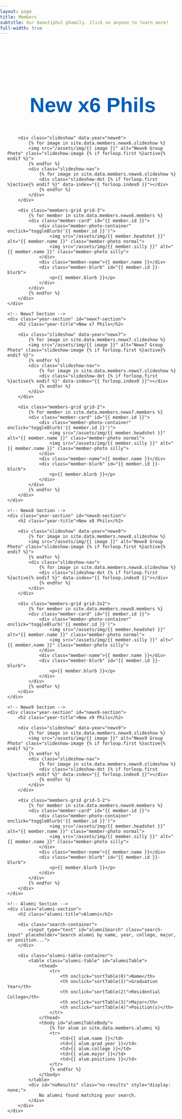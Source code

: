 ```yaml
---
layout: page
title: Members
subtitle: Our beautiphul phamily. Click on anyone to learn more!
full-width: true
---
```


<style>
    @import url('https://fonts.googleapis.com/css2?family=Righteous&family=Inter:wght@400;600;700&display=swap');
    
    * {
        box-sizing: border-box;
    }
    
    body {
        font-family: 'Inter', sans-serif;
        color: #25272c;
        margin: 0;
        padding: 0;
    }
    
    .members-container {
        max-width: 1400px;
        margin: 0 auto;
        padding: 60px 20px;
    }
    
    /* Year Section */
    .year-section {
        margin-bottom: 100px;
    }
    
    .year-title {
        font-family: 'Righteous', sans-serif;
        font-size: 3.5rem;
        color: #005fb7;
        text-align: center;
        margin-bottom: 50px;
    }
    
    /* Slideshow */
    .slideshow {
        position: relative;
        width: 100%;
        max-width: 900px;
        height: 500px;
        margin: 0 auto 60px;
        border-radius: 20px;
        overflow: hidden;
        box-shadow: 0 10px 40px rgba(0, 0, 0, 0.2);
    }
    
    .slideshow-image {
        position: absolute;
        width: 100%;
        height: 100%;
        object-fit: cover;
        object-position: center top;
        opacity: 0;
        transition: opacity 1s ease-in-out;
    }
    
    .slideshow-image.active {
        opacity: 1;
    }
    
    .slideshow-nav {
        position: absolute;
        bottom: 20px;
        left: 50%;
        transform: translateX(-50%);
        display: flex;
        gap: 10px;
        z-index: 10;
    }
    
    .slideshow-dot {
        width: 12px;
        height: 12px;
        border-radius: 50%;
        background: rgba(255, 255, 255, 0.5);
        cursor: pointer;
        transition: background 0.3s ease;
    }
    
    .slideshow-dot.active {
        background: white;
    }
    
    /* Members Grid */
    .members-grid {
        display: grid;
        gap: 40px;
        justify-content: center;
        margin-bottom: 40px;
    }
    
    .members-grid.grid-3 {
        grid-template-columns: repeat(3, 250px);
    }
    
    .members-grid.grid-2 {
        grid-template-columns: repeat(2, 250px);
    }
    
    .members-grid.grid-2x2 {
        grid-template-columns: repeat(2, 250px);
    }
    
    .members-grid.grid-3-2 {
        grid-template-columns: repeat(3, 250px);
    }
    
    /* Member Card */
    .member-card {
        text-align: center;
    }
    
    .member-photo-container {
        width: 250px;
        height: 250px;
        border-radius: 50%;
        overflow: hidden;
        cursor: pointer;
        position: relative;
        margin: 0 auto 15px;
        box-shadow: 0 4px 20px rgba(0, 95, 183, 0.3);
        transition: transform 0.3s ease, box-shadow 0.3s ease;
    }
    
    .member-photo-container:hover {
        transform: scale(1.05);
        box-shadow: 0 8px 30px rgba(0, 95, 183, 0.5);
    }
    
    .member-photo {
        width: 100%;
        height: 100%;
        object-fit: cover;
        object-position: center top;
        transition: opacity 0.3s ease;
    }
    
    .member-photo.silly {
        position: absolute;
        top: 0;
        left: 0;
        opacity: 0;
    }
    
    .member-photo-container:hover .member-photo.silly {
        opacity: 1;
    }
    
    .member-photo-container:hover .member-photo.normal {
        opacity: 0;
    }
    
    .member-name {
        font-size: 1.3rem;
        font-weight: 600;
        color: #005fb7;
        margin-bottom: 5px;
    }
    
    /* Blurb */
    .member-blurb {
        max-height: 0;
        overflow: hidden;
        transition: max-height 0.4s ease, margin 0.4s ease, padding 0.4s ease;
        background: #f5f7fa;
        border-radius: 15px;
        margin-top: 0;
    }
    
    .member-blurb.expanded {
        max-height: 500px;
        margin-top: 20px;
        overflow-y: auto;
        padding: 25px;
    }
    
    .member-blurb p {
        margin: 0;
        line-height: 1.6;
        color: #25272c;
    }
    
    /* Alumni Section */
    .alumni-section {
        margin-top: 100px;
    }
    
    .alumni-title {
        font-family: 'Righteous', sans-serif;
        font-size: 3.5rem;
        color: #005fb7;
        text-align: center;
        margin-bottom: 30px;
    }
    
    .search-container {
        max-width: 600px;
        margin: 0 auto 40px;
    }
    
    .search-input {
        width: 100%;
        padding: 15px 20px;
        font-size: 1rem;
        border: 2px solid #e0e0e0;
        border-radius: 50px;
        outline: none;
        transition: border-color 0.3s ease;
    }
    
    .search-input:focus {
        border-color: #005fb7;
    }
    
    .alumni-table-container {
        overflow-x: auto;
        background: white;
        border-radius: 15px;
        box-shadow: 0 4px 20px rgba(0, 0, 0, 0.1);
    }
    
    .alumni-table {
        width: 100%;
        border-collapse: collapse;
    }
    
    .alumni-table thead {
            background: #005fb7;
        }
        
    .alumni-table thead th {
        padding: 20px;
        text-align: left;
        font-weight: 600;
        cursor: pointer;
        user-select: none;
        position: relative;
        background: #005fb7 !important;
        color: white !important;
    }
    
    .alumni-table th::after {
        content: ' ↕';
        opacity: 0.5;
        font-size: 0.8rem;
    }
    
    .alumni-table td {
        padding: 20px;
        border-bottom: 1px solid #e0e0e0;
    }
    
    .alumni-table tbody tr:hover {
        background: #f5f7fa;
    }
    
    .no-results {
        text-align: center;
        padding: 40px;
        color: #666;
        font-size: 1.1rem;
    }
    
    /* Responsive */
    @media (max-width: 1024px) {
        .members-grid.grid-3,
        .members-grid.grid-2,
        .members-grid.grid-2x2,
        .members-grid.grid-3-2 {
            grid-template-columns: repeat(2, 250px);
        }
    }
    
    @media (max-width: 768px) {
        .year-title, .alumni-title {
            font-size: 2.5rem;
        }
        
        .slideshow {
            height: 300px;
        }
        
        .members-grid.grid-3,
        .members-grid.grid-2,
        .members-grid.grid-2x2,
        .members-grid.grid-3-2 {
            grid-template-columns: 1fr;
            gap: 30px;
        }
        
        .member-photo-container {
            width: 200px;
            height: 200px;
        }
        
        .alumni-table {
            font-size: 0.9rem;
        }
        
        .alumni-table th,
        .alumni-table td {
            padding: 12px;
        }
    }
</style>


<div class="members-container">
    <!-- Newx6 Section -->
    <div class="year-section" id="newx6-section">
        <h2 class="year-title">New x6 Phils</h2>
        
        <div class="slideshow" data-year="newx6">
            {% for image in site.data.members.newx6.slideshow %}
            <img src="/assets/img/{{ image }}" alt="Newx6 Group Photo" class="slideshow-image {% if forloop.first %}active{% endif %}">
            {% endfor %}
            <div class="slideshow-nav">
                {% for image in site.data.members.newx6.slideshow %}
                <div class="slideshow-dot {% if forloop.first %}active{% endif %}" data-index="{{ forloop.index0 }}"></div>
                {% endfor %}
            </div>
        </div>
        
        <div class="members-grid grid-3">
            {% for member in site.data.members.newx6.members %}
            <div class="member-card" id="{{ member.id }}">
                <div class="member-photo-container" onclick="toggleBlurb('{{ member.id }}')">
                    <img src="/assets/img/{{ member.headshot }}" alt="{{ member.name }}" class="member-photo normal">
                    <img src="/assets/img/{{ member.silly }}" alt="{{ member.name }}" class="member-photo silly">
                </div>
                <div class="member-name">{{ member.name }}</div>
                <div class="member-blurb" id="{{ member.id }}-blurb">
                    <p>{{ member.blurb }}</p>
                </div>
            </div>
            {% endfor %}
        </div>
    </div>

    <!-- Newx7 Section -->
    <div class="year-section" id="newx7-section">
        <h2 class="year-title">New x7 Phils</h2>
        
        <div class="slideshow" data-year="newx7">
            {% for image in site.data.members.newx7.slideshow %}
            <img src="/assets/img/{{ image }}" alt="Newx7 Group Photo" class="slideshow-image {% if forloop.first %}active{% endif %}">
            {% endfor %}
            <div class="slideshow-nav">
                {% for image in site.data.members.newx7.slideshow %}
                <div class="slideshow-dot {% if forloop.first %}active{% endif %}" data-index="{{ forloop.index0 }}"></div>
                {% endfor %}
            </div>
        </div>
        
        <div class="members-grid grid-2">
            {% for member in site.data.members.newx7.members %}
            <div class="member-card" id="{{ member.id }}">
                <div class="member-photo-container" onclick="toggleBlurb('{{ member.id }}')">
                    <img src="/assets/img/{{ member.headshot }}" alt="{{ member.name }}" class="member-photo normal">
                    <img src="/assets/img/{{ member.silly }}" alt="{{ member.name }}" class="member-photo silly">
                </div>
                <div class="member-name">{{ member.name }}</div>
                <div class="member-blurb" id="{{ member.id }}-blurb">
                    <p>{{ member.blurb }}</p>
                </div>
            </div>
            {% endfor %}
        </div>
    </div>

    <!-- Newx8 Section -->
    <div class="year-section" id="newx8-section">
        <h2 class="year-title">New x8 Phils</h2>
        
        <div class="slideshow" data-year="newx8">
            {% for image in site.data.members.newx8.slideshow %}
            <img src="/assets/img/{{ image }}" alt="Newx8 Group Photo" class="slideshow-image {% if forloop.first %}active{% endif %}">
            {% endfor %}
            <div class="slideshow-nav">
                {% for image in site.data.members.newx8.slideshow %}
                <div class="slideshow-dot {% if forloop.first %}active{% endif %}" data-index="{{ forloop.index0 }}"></div>
                {% endfor %}
            </div>
        </div>
        
        <div class="members-grid grid-2x2">
            {% for member in site.data.members.newx8.members %}
            <div class="member-card" id="{{ member.id }}">
                <div class="member-photo-container" onclick="toggleBlurb('{{ member.id }}')">
                    <img src="/assets/img/{{ member.headshot }}" alt="{{ member.name }}" class="member-photo normal">
                    <img src="/assets/img/{{ member.silly }}" alt="{{ member.name }}" class="member-photo silly">
                </div>
                <div class="member-name">{{ member.name }}</div>
                <div class="member-blurb" id="{{ member.id }}-blurb">
                    <p>{{ member.blurb }}</p>
                </div>
            </div>
            {% endfor %}
        </div>
    </div>

    <!-- Newx9 Section -->
    <div class="year-section" id="newx9-section">
        <h2 class="year-title">New x9 Phils</h2>
        
        <div class="slideshow" data-year="newx9">
            {% for image in site.data.members.newx9.slideshow %}
            <img src="/assets/img/{{ image }}" alt="Newx9 Group Photo" class="slideshow-image {% if forloop.first %}active{% endif %}">
            {% endfor %}
            <div class="slideshow-nav">
                {% for image in site.data.members.newx9.slideshow %}
                <div class="slideshow-dot {% if forloop.first %}active{% endif %}" data-index="{{ forloop.index0 }}"></div>
                {% endfor %}
            </div>
        </div>
        
        <div class="members-grid grid-3-2">
            {% for member in site.data.members.newx9.members %}
            <div class="member-card" id="{{ member.id }}">
                <div class="member-photo-container" onclick="toggleBlurb('{{ member.id }}')">
                    <img src="/assets/img/{{ member.headshot }}" alt="{{ member.name }}" class="member-photo normal">
                    <img src="/assets/img/{{ member.silly }}" alt="{{ member.name }}" class="member-photo silly">
                </div>
                <div class="member-name">{{ member.name }}</div>
                <div class="member-blurb" id="{{ member.id }}-blurb">
                    <p>{{ member.blurb }}</p>
                </div>
            </div>
            {% endfor %}
        </div>
    </div>

    <!-- Alumni Section -->
    <div class="alumni-section">
        <h2 class="alumni-title">Alumni</h2>
        
        <div class="search-container">
            <input type="text" id="alumniSearch" class="search-input" placeholder="Search alumni by name, year, college, major, or position...">
        </div>
        
        <div class="alumni-table-container">
            <table class="alumni-table" id="alumniTable">
                <thead>
                    <tr>
                        <th onclick="sortTable(0)">Name</th>
                        <th onclick="sortTable(1)">Graduation Year</th>
                        <th onclick="sortTable(2)">Residential College</th>
                        <th onclick="sortTable(3)">Major</th>
                        <th onclick="sortTable(4)">Position(s)</th>
                    </tr>
                </thead>
                <tbody id="alumniTableBody">
                    {% for alum in site.data.members.alumni %}
                    <tr>
                        <td>{{ alum.name }}</td>
                        <td>{{ alum.grad_year }}</td>
                        <td>{{ alum.college }}</td>
                        <td>{{ alum.major }}</td>
                        <td>{{ alum.positions }}</td>
                    </tr>
                    {% endfor %}
                </tbody>
            </table>
            <div id="noResults" class="no-results" style="display: none;">
                No alumni found matching your search.
            </div>
        </div>
    </div>
</div>

<script>
    // Toggle member blurb
    function toggleBlurb(memberId) {
        const blurb = document.getElementById(memberId + '-blurb');
        blurb.classList.toggle('expanded');
    }

    // Slideshow functionality
    document.querySelectorAll('.slideshow').forEach(slideshow => {
        const images = slideshow.querySelectorAll('.slideshow-image');
        const dots = slideshow.querySelectorAll('.slideshow-dot');
        let currentIndex = 0;
        let interval;

        function showSlide(index) {
            images.forEach(img => img.classList.remove('active'));
            dots.forEach(dot => dot.classList.remove('active'));
            images[index].classList.add('active');
            dots[index].classList.add('active');
        }

        function nextSlide() {
            currentIndex = (currentIndex + 1) % images.length;
            showSlide(currentIndex);
        }

        // Auto-advance every 4 seconds
        interval = setInterval(nextSlide, 4000);

        // Click on dots
        dots.forEach(dot => {
            dot.addEventListener('click', () => {
                clearInterval(interval);
                currentIndex = parseInt(dot.dataset.index);
                showSlide(currentIndex);
                interval = setInterval(nextSlide, 4000);
            });
        });
    });

    // Alumni search
    const searchInput = document.getElementById('alumniSearch');
    const table = document.getElementById('alumniTable');
    const tbody = document.getElementById('alumniTableBody');
    const noResults = document.getElementById('noResults');

    searchInput.addEventListener('input', function() {
        const searchTerm = this.value.toLowerCase();
        const rows = tbody.getElementsByTagName('tr');
        let visibleCount = 0;

        Array.from(rows).forEach(row => {
            const text = row.textContent.toLowerCase();
            if (text.includes(searchTerm)) {
                row.style.display = '';
                visibleCount++;
            } else {
                row.style.display = 'none';
            }
        });

        if (visibleCount === 0) {
            table.style.display = 'none';
            noResults.style.display = 'block';
        } else {
            table.style.display = 'table';
            noResults.style.display = 'none';
        }
    });

    // Table sorting
    let sortDirection = {};
    
    function sortTable(columnIndex) {
        const rows = Array.from(tbody.getElementsByTagName('tr'));
        const currentDirection = sortDirection[columnIndex] || 'asc';
        const newDirection = currentDirection === 'asc' ? 'desc' : 'asc';
        sortDirection[columnIndex] = newDirection;

        rows.sort((a, b) => {
            const aText = a.cells[columnIndex].textContent.trim();
            const bText = b.cells[columnIndex].textContent.trim();
            
            // Handle numeric sorting for graduation year
            if (columnIndex === 1) {
                return newDirection === 'asc' 
                    ? parseInt(aText) - parseInt(bText)
                    : parseInt(bText) - parseInt(aText);
            }
            
            // String sorting
            return newDirection === 'asc'
                ? aText.localeCompare(bText)
                : bText.localeCompare(aText);
        });

        rows.forEach(row => tbody.appendChild(row));
    }

    // Deep linking - expand blurb if member ID is in URL hash
    window.addEventListener('load', () => {
        const hash = window.location.hash.substring(1);
        if (hash) {
            const memberCard = document.getElementById(hash);
            if (memberCard) {
                // Scroll to the section
                memberCard.scrollIntoView({ behavior: 'smooth', block: 'center' });
                // Expand the blurb after a short delay
                setTimeout(() => {
                    const blurb = document.getElementById(hash + '-blurb');
                    if (blurb) {
                        blurb.classList.add('expanded');
                    }
                }, 500);
            }
        }
    });
</script>